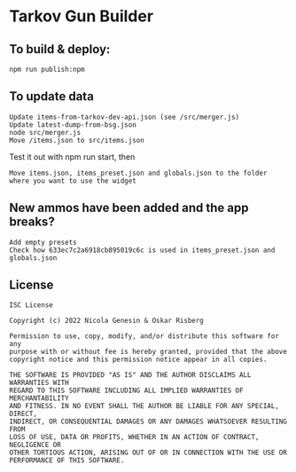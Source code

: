 # Tarkov Gun Builder

## To build & deploy:

    npm run publish:npm

## To update data

    Update items-from-tarkov-dev-api.json (see /src/merger.js)
    Update latest-dump-from-bsg.json
    node src/merger.js
    Move /items.json to src/items.json

Test it out with npm run start, then

    Move items.json, items_preset.json and globals.json to the folder where you want to use the widget

## New ammos have been added and the app breaks?

    Add empty presets
    Check how 633ec7c2a6918cb895019c6c is used in items_preset.json and globals.json

## License

```
ISC License

Copyright (c) 2022 Nicola Genesin & Oskar Risberg

Permission to use, copy, modify, and/or distribute this software for any
purpose with or without fee is hereby granted, provided that the above
copyright notice and this permission notice appear in all copies.

THE SOFTWARE IS PROVIDED "AS IS" AND THE AUTHOR DISCLAIMS ALL WARRANTIES WITH
REGARD TO THIS SOFTWARE INCLUDING ALL IMPLIED WARRANTIES OF MERCHANTABILITY
AND FITNESS. IN NO EVENT SHALL THE AUTHOR BE LIABLE FOR ANY SPECIAL, DIRECT,
INDIRECT, OR CONSEQUENTIAL DAMAGES OR ANY DAMAGES WHATSOEVER RESULTING FROM
LOSS OF USE, DATA OR PROFITS, WHETHER IN AN ACTION OF CONTRACT, NEGLIGENCE OR
OTHER TORTIOUS ACTION, ARISING OUT OF OR IN CONNECTION WITH THE USE OR
PERFORMANCE OF THIS SOFTWARE.
```
